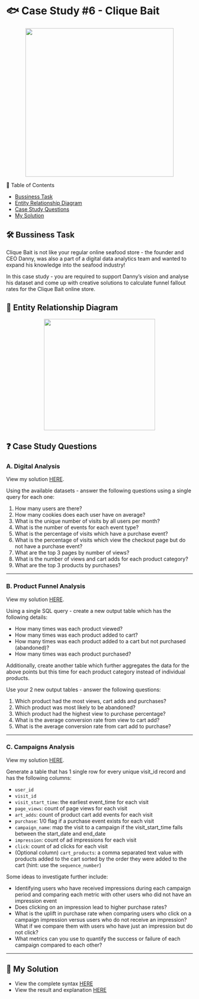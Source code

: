 # 🐟 Case Study #6 - Clique Bait
<p align="center">
<img src="https://github.com/qanhnn12/8-Week-SQL-Challenge/blob/main/IMG/6.png" align="center" width="400" height="400" >

 📕 Table of Contents
* [Bussiness Task](https://github.com/qanhnn12/8-Week-SQL-Challenge/tree/main/Case%20Study%20%236%20-%20Clique%20Bait#%EF%B8%8F-bussiness-task)
* [Entity Relationship Diagram](https://github.com/qanhnn12/8-Week-SQL-Challenge/tree/main/Case%20Study%20%236%20-%20Clique%20Bait#-entity-relationship-diagram)
* [Case Study Questions](https://github.com/qanhnn12/8-Week-SQL-Challenge/tree/main/Case%20Study%20%236%20-%20Clique%20Bait#-case-study-questions)
* [My Solution](https://github.com/qanhnn12/8-Week-SQL-Challenge/tree/main/Case%20Study%20%236%20-%20Clique%20Bait#-my-solution)
  
## 🛠️ Bussiness Task
Clique Bait is not like your regular online seafood store - the founder and CEO Danny, was also a part of a digital data analytics team and wanted 
  to expand his knowledge into the seafood industry!

In this case study - you are required to support Danny’s vision and analyse his dataset and come up with 
  creative solutions to calculate funnel fallout rates for the Clique Bait online store.

## 🔐 Entity Relationship Diagram
<p align="center">
<img src="https://raw.githubusercontent.com/qanhnn12/8-Week-SQL-Challenge/main/IMG/e6.png" align="center width="600" height="300"">
  
## ❓ Case Study Questions
### A. Digital Analysis
View my solution [HERE](https://github.com/qanhnn12/8-Week-SQL-Challenge/blob/main/Case%20Study%20%236%20-%20Clique%20Bait/Solution/A.%20Digital%20Analysis.md).

Using the available datasets - answer the following questions using a single query for each one:
1. How many users are there?
2. How many cookies does each user have on average?
3. What is the unique number of visits by all users per month?
4. What is the number of events for each event type?
5. What is the percentage of visits which have a purchase event?
6. What is the percentage of visits which view the checkout page but do not have a purchase event?
7. What are the top 3 pages by number of views?
8. What is the number of views and cart adds for each product category?
9. What are the top 3 products by purchases?

---
### B. Product Funnel Analysis
View my solution [HERE](https://github.com/qanhnn12/8-Week-SQL-Challenge/blob/main/Case%20Study%20%236%20-%20Clique%20Bait/Solution/B.%20Product%20Funnel%20Analysis.md).

Using a single SQL query - create a new output table which has the following details:
  * How many times was each product viewed?
  * How many times was each product added to cart?
  * How many times was each product added to a cart but not purchased (abandoned)?
  * How many times was each product purchased?
  
Additionally, create another table which further aggregates the data for the above points but this time for each product category instead of individual products.

Use your 2 new output tables - answer the following questions:
1. Which product had the most views, cart adds and purchases?
2. Which product was most likely to be abandoned?
3. Which product had the highest view to purchase percentage?
4. What is the average conversion rate from view to cart add?
5. What is the average conversion rate from cart add to purchase?

---
### C. Campaigns Analysis
View my solution [HERE](https://github.com/qanhnn12/8-Week-SQL-Challenge/blob/main/Case%20Study%20%236%20-%20Clique%20Bait/Solution/C.%20Campaigns%20Analysis.md).

Generate a table that has 1 single row for every unique visit_id record and has the following columns:
  * `user_id`
  * `visit_id`
  * `visit_start_time`: the earliest event_time for each visit
  * `page_views`: count of page views for each visit
  * `art_adds`: count of product cart add events for each visit
  * `purchase`: 1/0 flag if a purchase event exists for each visit
  * `campaign_name`: map the visit to a campaign if the visit_start_time falls between the start_date and end_date
  * `impression`: count of ad impressions for each visit
  * `click`: count of ad clicks for each visit
  * (Optional column) `cart_products`: a comma separated text value with 
  products added to the cart sorted by the order they were added to the cart (hint: use the `sequence_number`)

Some ideas to investigate further include:
- Identifying users who have received impressions during each campaign period 
and comparing each metric with other users who did not have an impression event
- Does clicking on an impression lead to higher purchase rates?
- What is the uplift in purchase rate when comparing users who click on a campaign impression versus 
users who do not receive an impression? What if we compare them with users who have just an impression but do not click?
- What metrics can you use to quantify the success or failure of each campaign compared to each other?
  
---
## 🚀 My Solution
* View the complete syntax [HERE](https://github.com/qanhnn12/8-Week-SQL-Challenge/tree/main/Case%20Study%20%236%20-%20Clique%20Bait/Syntax)
* View the result and explanation [HERE](https://github.com/qanhnn12/8-Week-SQL-Challenge/tree/main/Case%20Study%20%236%20-%20Clique%20Bait/Solution)
